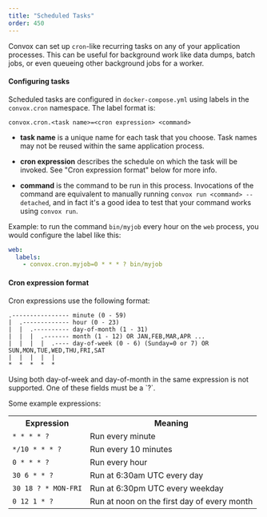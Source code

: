 ```yaml
---
title: "Scheduled Tasks"
order: 450
---
```


Convox can set up `cron`-like recurring tasks on any of your application processes. This can be useful for background work like data dumps, batch jobs, or even queueing other background jobs for a worker.

#### Configuring tasks

Scheduled tasks are configured in `docker-compose.yml` using labels in the `convox.cron` namespace. The label format is:

`convox.cron.<task name>=<cron expression> <command>`

- **task name** is a unique name for each task that you choose. Task names may not be reused within the same application process.

- **cron expression** describes the schedule on which the task will be invoked. See "Cron expression format" below for more info.

- **command** is the command to be run in this process. Invocations of the command are equivalent to manually running `convox run <command> --detached`, and in fact it's a good idea to test that your command works using `convox run`.

Example: to run the command `bin/myjob` every hour on the `web` process, you would configure the label like this:

```yaml
web:
  labels:
    - convox.cron.myjob=0 * * * ? bin/myjob
```

#### Cron expression format

Cron expressions use the following format:

```
.---------------- minute (0 - 59)
|  .------------- hour (0 - 23)
|  |  .---------- day-of-month (1 - 31)
|  |  |  .------- month (1 - 12) OR JAN,FEB,MAR,APR ...
|  |  |  |  .---- day-of-week (0 - 6) (Sunday=0 or 7) OR SUN,MON,TUE,WED,THU,FRI,SAT
|  |  |  |  |
*  *  *  *  *
```

<div class="block-callout block-show-callout type-info" markdown="1">
  Using both day-of-week and day-of-month in the same expression is not supported. One of these fields must be a `?`.
</div>

Some example expressions:

<table>
  <tr>
    <th>Expression</th>
    <th>Meaning</th>
  </tr>
  <tr>
    <td><code>* * * * ?</code></td>
    <td>Run every minute</td>
  </tr>
  <tr>
    <td><code>*/10 * * * ?</code></td>
    <td>Run every 10 minutes</td>
  </tr>
  <tr>
    <td><code>0 * * * ?</code></td>
    <td>Run every hour</td>
  </tr>
  <tr>
    <td><code>30 6 * * ?</code></td>
    <td>Run at 6:30am UTC every day</td>
  </tr>
  <tr>
    <td><code>30 18 ? * MON-FRI</code></td>
    <td>Run at 6:30pm UTC every weekday</td>
  </tr>
  <tr>
    <td><code>0 12 1 * ?</code></td>
    <td>Run at noon on the first day of every month</td>
  </tr>
</table>
